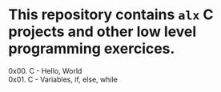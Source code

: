 # This repository contains `alx` C projects and other low level programming exercices.

0x00. C - Hello, World	
0x01. C - Variables, if, else, while
